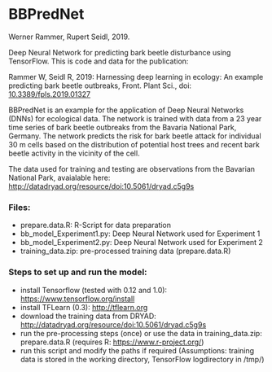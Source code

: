 BBPredNet
=========
Werner Rammer, Rupert Seidl, 2019.


Deep Neural Network for predicting bark beetle disturbance using TensorFlow. This is code and data for the publication:

Rammer W, Seidl R, 2019: Harnessing deep learning in ecology: An example predicting bark beetle outbreaks, Front. Plant Sci., doi: [10.3389/fpls.2019.01327](https://www.frontiersin.org/articles/10.3389/fpls.2019.01327)

BBPredNet is an example for the application of Deep Neural Networks (DNNs) for ecological data. The network is trained with data from a 23 year time series of bark beetle outbreaks from the Bavaria National Park, Germany. The network predicts the risk for bark beetle attack for individual 30 m cells based on the distribution of potential host trees and recent bark beetle activity in the vicinity of the cell.


The data used for training and testing are observations from the Bavarian National Park, avaialable here: http://datadryad.org/resource/doi:10.5061/dryad.c5g9s

### Files:

* prepare.data.R: R-Script for data preparation
* bb_model_Experiment1.py: Deep Neural Network used for Experiment 1
* bb_model_Experiment2.py: Deep Neural Network used for Experiment 2
* training_data.zip: pre-processed training data (prepare.data.R)


### Steps to set up and run the model:

* install Tensorflow (tested with 0.12 and 1.0): https://www.tensorflow.org/install
* install TFLearn (0.3): http://tflearn.org
* download the training data from DRYAD: http://datadryad.org/resource/doi:10.5061/dryad.c5g9s
* run the pre-processing steps (once) or use the data in training_data.zip: prepare.data.R (requires R: https://www.r-project.org/)
* run this script and modify the paths if required (Assumptions: training data is stored in the working directory, TensorFlow logdirectory in /tmp/)
